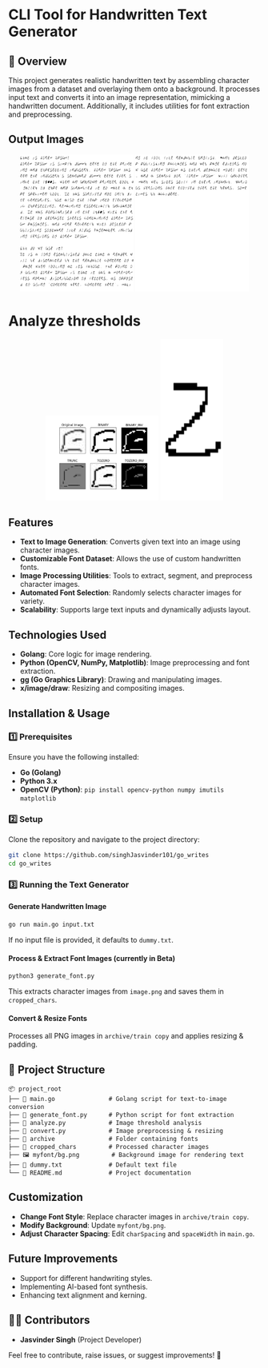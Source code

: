 # CLI Tool for Handwritten Text Generator

## 📌 Overview
This project generates realistic handwritten text by assembling character images from a dataset and overlaying them onto a background. It processes input text and converts it into an image representation, mimicking a handwritten document. Additionally, it includes utilities for font extraction and preprocessing.

## Output Images  

<p align="center">
  <img src="1.png" alt="Image 1" width="45%" />
  <img src="2.png" alt="Image 2" width="45%" />
</p>


# Analyze thresholds

<p align="center">
  <img src="output2.png" alt="Image 1" width="45%" />
  <img src="output1.png" alt="Image 2" width="25%" height="323rem" />
</p>



## Features
- **Text to Image Generation**: Converts given text into an image using character images.
- **Customizable Font Dataset**: Allows the use of custom handwritten fonts.
- **Image Processing Utilities**: Tools to extract, segment, and preprocess character images.
- **Automated Font Selection**: Randomly selects character images for variety.
- **Scalability**: Supports large text inputs and dynamically adjusts layout.

## Technologies Used
- **Golang**: Core logic for image rendering.
- **Python (OpenCV, NumPy, Matplotlib)**: Image preprocessing and font extraction.
- **gg (Go Graphics Library)**: Drawing and manipulating images.
- **x/image/draw**: Resizing and compositing images.

## Installation & Usage
### 1️⃣ Prerequisites
Ensure you have the following installed:
- **Go (Golang)**
- **Python 3.x**
- **OpenCV (Python)**: `pip install opencv-python numpy imutils matplotlib`

### 2️⃣ Setup
Clone the repository and navigate to the project directory:
```sh
git clone https://github.com/singhJasvinder101/go_writes
cd go_writes
```

### 3️⃣ Running the Text Generator
#### Generate Handwritten Image
```sh
go run main.go input.txt
```
If no input file is provided, it defaults to `dummy.txt`.

#### Process & Extract Font Images (currently in Beta)
```sh
python3 generate_font.py
```
This extracts character images from `image.png` and saves them in `cropped_chars`.


#### Convert & Resize Fonts
Processes all PNG images in `archive/train copy` and applies resizing & padding.

## 📂 Project Structure
```
📦 project_root
├── 📜 main.go               # Golang script for text-to-image conversion
├── 📜 generate_font.py      # Python script for font extraction
├── 📜 analyze.py            # Image threshold analysis
├── 📜 convert.py            # Image preprocessing & resizing
├── 📂 archive               # Folder containing fonts
├── 📂 cropped_chars         # Processed character images
├── 🖼️ myfont/bg.png         # Background image for rendering text
├── 📜 dummy.txt             # Default text file
└── 📜 README.md             # Project documentation
```

## Customization
- **Change Font Style**: Replace character images in `archive/train copy`.
- **Modify Background**: Update `myfont/bg.png`.
- **Adjust Character Spacing**: Edit `charSpacing` and `spaceWidth` in `main.go`.

## Future Improvements
- Support for different handwriting styles.
- Implementing AI-based font synthesis.
- Enhancing text alignment and kerning.

## 👨‍💻 Contributors
- **Jasvinder Singh** (Project Developer)

Feel free to contribute, raise issues, or suggest improvements! 🚀


